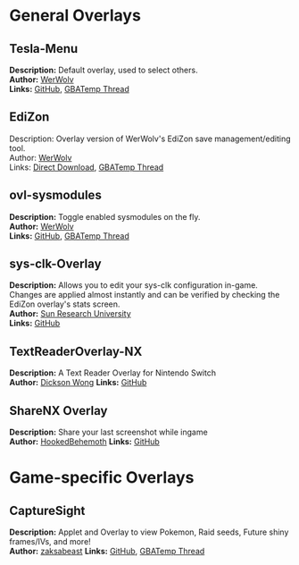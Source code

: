# General Overlays

## Tesla-Menu

**Description:** Default overlay, used to select others.  
**Author:** [WerWolv](https://github.com/WerWolv)  
**Links:** [GitHub](https://github.com/WerWolv/Tesla-Menu), [GBATemp Thread](https://gbatemp.net/threads/tesla-the-nintendo-switch-overlay-menu.557362/)  



## EdiZon

Description: Overlay version of WerWolv's EdiZon save management/editing tool.  
Author: [WerWolv](https://github.com/WerWolv)  
Links: [Direct Download](http://werwolv.net/downloads/EdiZonOverlay.zip), [GBATemp Thread](https://gbatemp.net/threads/tesla-the-nintendo-switch-overlay-menu.557362/)  



## ovl-sysmodules

**Description:** Toggle enabled sysmodules on the fly.  
**Author:** [WerWolv](https://github.com/WerWolv)  
**Links:** [GitHub](https://github.com/WerWolv/ovl-sysmodules), [GBATemp Thread](https://gbatemp.net/threads/ovl-sysmodules-a-tesla-overlay-to-toggle-sysmodules.557455/)



## sys-clk-Overlay

**Description:** Allows you to edit your sys-clk configuration in-game. Changes are applied almost instantly and can be verified by checking the EdiZon overlay's stats screen.  
**Author:** [Sun Research University](https://github.com/Sun-Research-University)  
**Links:** [GitHub](https://github.com/Sun-Research-University/sys-clk-Overlay)  



## TextReaderOverlay-NX

**Description:** A Text Reader Overlay for Nintendo Switch  
**Author:** [Dickson Wong](https://github.com/diwo)
**Links:** [GitHub](https://github.com/diwo/TextReaderOverlay-NX)



## ShareNX Overlay

**Description:** Share your last screenshot while ingame  
**Author:** [HookedBehemoth](https://github.com/HookedBehemoth)
**Links:** [GitHub](https://github.com/HookedBehemoth/ShareNX-Overlay)



# Game-specific Overlays

## CaptureSight

**Description:** Applet and Overlay to view Pokemon, Raid seeds, Future shiny frames/IVs, and more!   
**Author:** [zaksabeast](https://github.com/zaksabeast)
**Links:** [GitHub](https://github.com/zaksabeast/CaptureSight), [GBATemp Thread](https://gbatemp.net/threads/capturesight-applet-and-overlay-to-view-pokemon-raid-seeds-future-shiny-frames-ivs-and-more.557679/)

